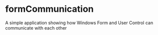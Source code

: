 # formCommunication
A simple application showing how Windows Form and User Control can communicate with each other
